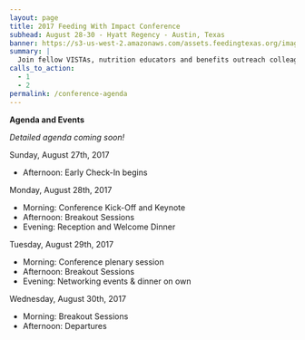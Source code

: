 ```yaml
---
layout: page
title: 2017 Feeding With Impact Conference
subhead: August 28-30 - Hyatt Regency - Austin, Texas
banner: https://s3-us-west-2.amazonaws.com/assets.feedingtexas.org/images/banners/banner-02.jpg
summary: |
  Join fellow VISTAs, nutrition educators and benefits outreach colleagues in Austin for the third annual “Feeding With Impact” Conference. 
calls_to_action:
  - 1
  - 2
permalink: /conference-agenda
---
```

**Agenda and Events**

*Detailed agenda coming soon!*

Sunday, August 27th, 2017    
* Afternoon: Early Check-In begins

Monday, August 28th, 2017    
* Morning: Conference Kick-Off and Keynote
* Afternoon: Breakout Sessions
* Evening: Reception and Welcome Dinner

Tuesday, August 29th, 2017    
* Morning: Conference plenary session
* Afternoon: Breakout Sessions
* Evening: Networking events & dinner on own

Wednesday, August 30th, 2017    
* Morning: Breakout Sessions
* Afternoon: Departures
